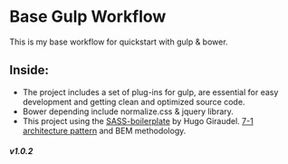 # Base Gulp Workflow
This is my base workflow for quickstart with gulp & bower.

## Inside:
* The project includes a set of plug-ins for gulp, are essential for easy development and getting clean and optimized source code.
* Bower depending include normalize.css & jquery library.
* This project using the [SASS-boilerplate](https://github.com/movasyl/sass-boilerplate) by Hugo Giraudel. [7-1 architecture pattern](https://sass-guidelin.es/#architecture) and BEM methodology.

##### v1.0.2